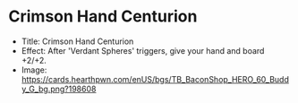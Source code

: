 # Crimson Hand Centurion
- Title:  Crimson Hand Centurion
- Effect:  After 'Verdant Spheres' triggers, give your hand and board +2/+2.
- Image:  https://cards.hearthpwn.com/enUS/bgs/TB_BaconShop_HERO_60_Buddy_G_bg.png?198608
